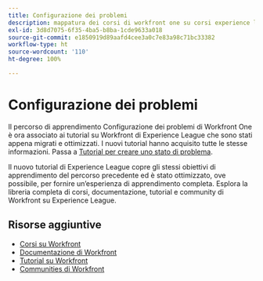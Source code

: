 ```yaml
---
title: Configurazione dei problemi
description: mappatura dei corsi di workfront one su corsi experience league
exl-id: 3d8d7075-6f35-4ba5-b8ba-1cde9633a018
source-git-commit: e1850919d89aafd4cee3a0c7e83a98c71bc33382
workflow-type: ht
source-wordcount: '110'
ht-degree: 100%

---
```


# Configurazione dei problemi

Il percorso di apprendimento Configurazione dei problemi di Workfront One è ora associato ai tutorial su Workfront di Experience League che sono stati appena migrati e ottimizzati.  I nuovi tutorial hanno acquisito tutte le stesse informazioni. Passa a [Tutorial per creare uno stato di problema](https://experienceleague.adobe.com/docs/workfront-learn/tutorials-workfront/home.html?lang=it).

Il nuovo tutorial di Experience League copre gli stessi obiettivi di apprendimento del percorso precedente ed è stato ottimizzato, ove possibile, per fornire un’esperienza di apprendimento completa.  Esplora la libreria completa di corsi, documentazione, tutorial e community di Workfront su Experience League.


## Risorse aggiuntive

* [Corsi su Workfront](https://experienceleague.adobe.com/?lang=it&amp;Solution=Workfront#courses)
* [Documentazione di Workfront](https://experienceleague.adobe.com/docs/workfront.html?lang=it)
* [Tutorial su Workfront](https://experienceleague.adobe.com/docs/workfront-learn/tutorials-workfront/home.html?lang=it)
* [Communities di Workfront](https://experienceleaguecommunities.adobe.com/t5/workfront/ct-p/workfront)
